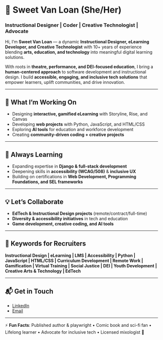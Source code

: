 # 🌟 Sweet Van Loan (She/Her)  
### Instructional Designer | Coder | Creative Technologist | Advocate  

Hi, I’m **Sweet Van Loan** — a dynamic **Instructional Designer, eLearning Developer, and Creative Technologist** with 10+ years of experience blending **arts, education, and technology** into meaningful digital learning solutions.  

With roots in **theatre, performance, and DEI-focused education**, I bring a **human-centered approach** to software development and instructional design. I build **accessible, engaging, and inclusive tech solutions** that empower learners, uplift communities, and drive innovation.  

---

## 🚀 What I’m Working On
- Designing **interactive, gamified eLearning** with Storyline, Rise, and Canvas  
- Developing **web projects** with Python, JavaScript, and HTML/CSS  
- Exploring **AI tools** for education and workforce development  
- Creating **community-driven coding + creative projects**  

---

## 🌱 Always Learning
- Expanding expertise in **Django & full-stack development**  
- Deepening skills in **accessibility (WCAG/508)** & **inclusive UX**  
- Building on certifications in **Web Development, Programming Foundations, and SEL frameworks**  

---

## 💡 Let’s Collaborate
- **EdTech & Instructional Design projects** (remote/contract/full-time)  
- **Diversity & accessibility initiatives** in tech and education  
- **Game development, creative coding, and AI tools**  

---

## 🔑 Keywords for Recruiters
**Instructional Design | eLearning | LMS | Accessibility | Python | JavaScript | HTML/CSS | Curriculum Development | Remote Work | Gamification | Virtual Training | Social Justice | DEI | Youth Development | Creative Arts & Technology | EdTech**  

---

## 📬 Get in Touch
- [LinkedIn](https://www.linkedin.com/in/sweetvanloan)  
- [Email](mailto:sweet@sweetvanloan.com)  


---

⚡ **Fun Facts**: Published author & playwright • Comic book and sci-fi fan • Lifelong learner • Advocate for inclusive tech • Licensed mixologist 🍹  
